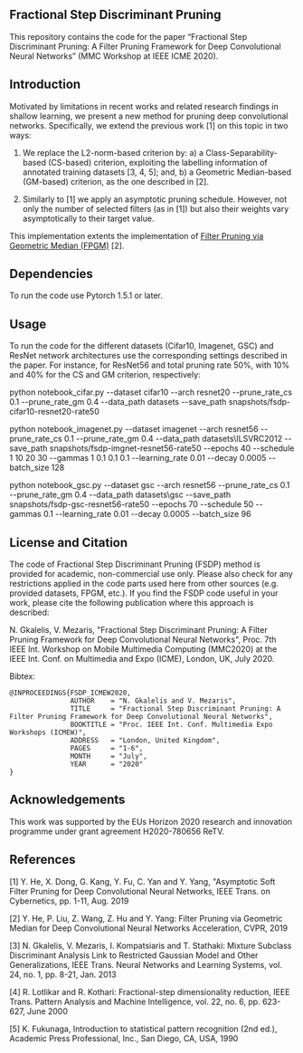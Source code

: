 ## Fractional Step Discriminant Pruning

This repository contains the code for the paper “Fractional Step Discriminant Pruning: A Filter Pruning Framework for Deep Convolutional Neural Networks” (MMC Workshop at IEEE ICME 2020).

## Introduction


Motivated by limitations in recent works and related research findings in shallow learning, we present a new method for pruning deep convolutional networks. Specifically, we extend the previous work [1] on this topic in two ways:
1. We replace the L2-norm-based criterion by: a) a Class-Separability-based (CS-based) criterion, exploiting the labelling information of annotated training datasets [3, 4, 5];
and, b) a Geometric Median-based (GM-based) criterion, as the one described in [2].

2. Similarly to [1] we apply an asymptotic pruning schedule. However, not only the number of selected filters (as in [1]) but also their weights vary asymptotically to their target value.

This implementation extents the implementation of [Filter Pruning via Geometric Median (FPGM)](https://github.com/he-y/filter-pruning-geometric-median) [2].


## Dependencies

To run the code use Pytorch 1.5.1 or later.


## Usage

To run the code for the different datasets (Cifar10, Imagenet, GSC) and ResNet network architectures use the corresponding settings described in the paper.
For instance, for ResNet56 and total pruning rate 50%, with 10% and 40% for the CS and GM criterion, respectively:

python notebook_cifar.py --dataset cifar10 --arch resnet20 --prune_rate_cs 0.1 --prune_rate_gm 0.4 --data_path datasets --save_path snapshots/fsdp-cifar10-resnet20-rate50

python notebook_imagenet.py --dataset imagenet --arch resnet56 --prune_rate_cs 0.1 --prune_rate_gm 0.4 --data_path datasets\ILSVRC2012 --save_path snapshots/fsdp-imgnet-resnet56-rate50 --epochs 40 --schedule 1 10 20 30 --gammas 1 0.1 0.1 0.1 --learning_rate 0.01 --decay 0.0005 --batch_size 128

python notebook_gsc.py --dataset gsc --arch resnet56 --prune_rate_cs 0.1 --prune_rate_gm 0.4 --data_path datasets\gsc --save_path snapshots/fsdp-gsc-resnet56-rate50 --epochs 70 --schedule 50 --gammas 0.1 --learning_rate 0.01 --decay 0.0005 --batch_size 96

## License and Citation

The code of Fractional Step Discriminant Pruning (FSDP) method is provided for academic, non-commercial use only. Please also check for any restrictions applied in the code parts used here from other sources (e.g. provided datasets, FPGM, etc.). If you find the FSDP code useful in your work, please cite the following publication where this approach is described:

N. Gkalelis, V. Mezaris, "Fractional Step Discriminant Pruning: A Filter Pruning Framework for Deep Convolutional Neural Networks", Proc. 7th IEEE Int. Workshop on Mobile Multimedia Computing (MMC2020) at the IEEE Int. Conf. on Multimedia and Expo (ICME), London, UK, July 2020.

Bibtex:
```
@INPROCEEDINGS{FSDP_ICMEW2020,
               AUTHOR    = "N. Gkalelis and V. Mezaris",
               TITLE     = "Fractional Step Discriminant Pruning: A Filter Pruning Framework for Deep Convolutional Neural Networks",
               BOOKTITLE = "Proc. IEEE Int. Conf. Multimedia Expo Workshops (ICMEW)",
               ADDRESS   = "London, United Kingdom",
               PAGES     = "1-6",
               MONTH     = "July",
               YEAR      = "2020"
}
```

## Acknowledgements

This work was supported by the EUs Horizon 2020 research and innovation programme under grant agreement H2020-780656 ReTV.

## References

[1] Y. He, X. Dong, G. Kang, Y. Fu, C. Yan and Y. Yang, "Asymptotic Soft Filter Pruning for Deep Convolutional Neural Networks, IEEE Trans. on Cybernetics, pp. 1-11, Aug. 2019

[2] Y. He, P. Liu, Z. Wang, Z. Hu and Y. Yang: Filter Pruning via Geometric Median for Deep Convolutional Neural Networks Acceleration, CVPR, 2019

[3] N. Gkalelis, V. Mezaris, I. Kompatsiaris and T. Stathaki: Mixture Subclass Discriminant Analysis Link to Restricted Gaussian Model and Other Generalizations, IEEE Trans. Neural Networks and Learning Systems, vol. 24, no. 1, pp. 8-21, Jan. 2013

[4] R. Lotlikar and R. Kothari: Fractional-step dimensionality reduction, IEEE Trans. Pattern Analysis and Machine Intelligence, vol. 22, no. 6, pp. 623-627, June 2000

[5] K. Fukunaga, Introduction to statistical pattern recognition (2nd ed.), Academic Press Professional, Inc., San Diego, CA, USA, 1990
